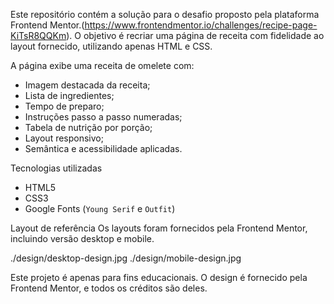 Este repositório contém a solução para o desafio proposto pela plataforma Frontend Mentor.(https://www.frontendmentor.io/challenges/recipe-page-KiTsR8QQKm). O objetivo é recriar uma página de receita com fidelidade ao layout fornecido, utilizando apenas HTML e CSS.

A página exibe uma receita de omelete com:
- Imagem destacada da receita;
- Lista de ingredientes;
- Tempo de preparo;
- Instruções passo a passo numeradas;
- Tabela de nutrição por porção;
- Layout responsivo;
- Semântica e acessibilidade aplicadas.

Tecnologias utilizadas
- HTML5
- CSS3
- Google Fonts (`Young Serif` e `Outfit`)

Layout de referência
Os layouts foram fornecidos pela Frontend Mentor, incluindo versão desktop e mobile.

./design/desktop-design.jpg
./design/mobile-design.jpg

Este projeto é apenas para fins educacionais. O design é fornecido pela Frontend Mentor, e todos os créditos são deles.
